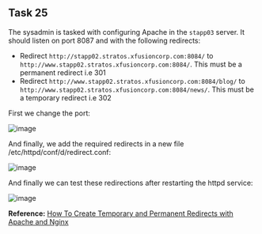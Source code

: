 ## Task 25

The sysadmin is tasked with configuring Apache in the `stapp03` server. It should listen on port 8087 and with the following redirects:
- Redirect `http://stapp02.stratos.xfusioncorp.com:8084/` to `http://www.stapp02.stratos.xfusioncorp.com:8084/`. This must be a permanent redirect i.e 301
- Redirect `http://www.stapp02.stratos.xfusioncorp.com:8084/blog/` to `http://www.stapp02.stratos.xfusioncorp.com:8084/news/`. This must be a temporary redirect i.e 302

First we change the port:

![image](https://github.com/kmilach/kodekloud-engineer/assets/53876300/be68a370-0474-415a-a049-e1ac36d091d9)

And finally, we add the required redirects in a new file /etc/httpd/conf/d/redirect.conf:

![image](https://github.com/kmilach/kodekloud-engineer/assets/53876300/a3d201c6-f3b4-4f5e-af24-588fd9017a94)

And finally we can test these redirections after restarting the httpd service:

![image](https://github.com/kmilach/kodekloud-engineer/assets/53876300/637181e4-83bc-4138-b58c-07b96c135105)

**Reference:** [How To Create Temporary and Permanent Redirects with Apache and Nginx](https://www.digitalocean.com/community/tutorials/how-to-create-temporary-and-permanent-redirects-with-apache-and-nginx)
